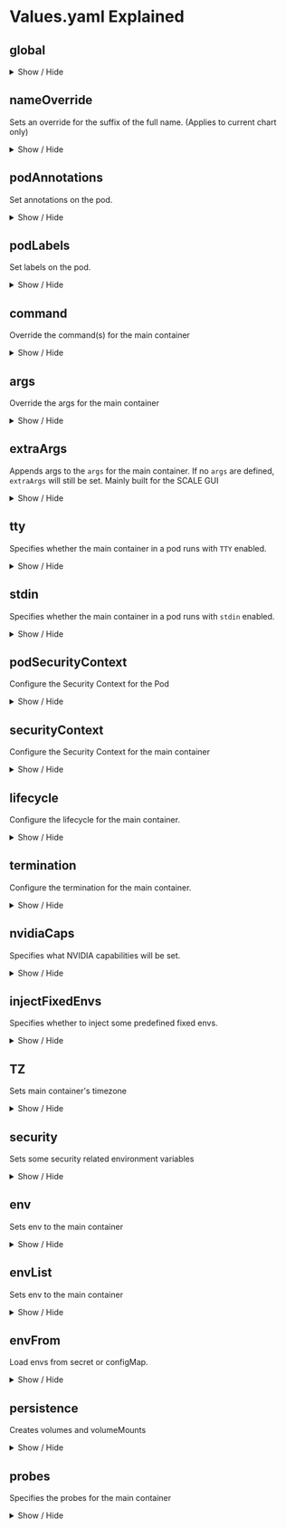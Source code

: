 # Values.yaml Explained

## global

<details>
<summary>Show / Hide</summary>
Available options:

```yaml
global:
  nameOverride: ""
  annotations: {}
  labels: {}
```

### nameOverride

<details>
<summary>Show / Hide</summary>

Sets an override for the suffix of the full name.
(Applies to current chart and all sub-charts)

- Type: `string`
- Default: `""`
- Helm template: ❌

Examples: Values.yaml

```yaml
global:
  nameOverride: something
```

Appends `something` to:

- Deployment
  - metadata.name
  - spec.template.spec.containers[0].name

Sets `something` to:

- Deployment
  - metadata.app
  - metadata.app.kubernetes.io/name
  - spec.selector.matchLabels.app
  - spec.selector.matchLabels.app.kubernetes.io/name
  - spec.template.metadata.annotations.app
  - spec.template.metadata.annotations.app
  - spec.template.metadata.labels.app.kubernetes.io/name
  - spec.template.metadata.labels.app.kubernetes.io/name

</details>

### annotations

<details>
<summary>Show / Hide</summary>

Sets additional global annotations.

- Type: `dict`
- Default: `{}`
- Helm Template: ✅
  - On values only

Examples: Values.yaml

```yaml
global:
  annotations:
    key1: value
    key2: "{{ .Values.some.key }}"
```

Sets all `key: value` pairs to:

- Deployment
  - metadata.annotations

</details>

### labels

<details>
<summary>Show / Hide</summary>

Set additional global labels. Helm templates can be used.

- Type: `dict`
- Default: `{}`
- Helm Template: ✅
  - On values only

Examples:

Values.yaml

```yaml
global:
  labels:
    key1: value
    key2: "{{ .Values.some.key }}"
```

Sets all `key: value` pairs to:

- Deployment
  - metadata.labels

</details>
</details> <!-- End of global -->

## nameOverride

Sets an override for the suffix of the full name.
(Applies to current chart only)

<details>
<summary>Show / Hide</summary>

- Type: `string`
- Default: `""`
- Helm template: ❌

Examples: Values.yaml

```yaml
nameOverride: something
```

Appends `something` to:

- Deployment
  - metadata.name
  - spec.template.spec.containers[0].name

Sets `something` to:

- Deployment
  - metadata.app
  - metadata.app.kubernetes.io/name
  - spec.selector.matchLabels.app
  - spec.selector.matchLabels.app.kubernetes.io/name
  - spec.template.metadata.annotations.app
  - spec.template.metadata.annotations.app
  - spec.template.metadata.labels.app.kubernetes.io/name
  - spec.template.metadata.labels.app.kubernetes.io/name

</details>

## podAnnotations

Set annotations on the pod.

<details>
<summary>Show / Hide</summary>

- Type: `dict`
- Default: `{}`
- Helm Template: ✅
  - On values only

Examples: Values.yaml

```yaml
podAnnotations:
  key1: value
  key2: "{{ .Values.some.key }}"
```

Sets all `key: value` pairs to:

- Deployment
  - spec.template.metadata.annotations

</details>

## podLabels

Set labels on the pod.

<details>
<summary>Show / Hide</summary>

- Type: `dict`
- Default: `{}`
- Helm Template: ✅
  - On values only

Examples: Values.yaml

```yaml
podLabels:
  key1: value
  key2: "{{ .Values.some.key }}"
```

Sets all `key: value` pairs to:

- Deployment
  - spec.template.metadata.labels

</details>

## command

Override the command(s) for the main container

<details>
<summary>Show / Hide</summary>

- Type: `string` or `list`
- Default: `[]`
- Helm Template: ✅

Examples: Values.yaml

```yaml
command: entrypoint.sh

command: "{{ .Values.some.key }}"

command:
  - /bin/sh
  - -c
  - |
    echo "something"

command:
  - "{{ .Values.shell.option }}"
  - -c
  - |
    echo {{ .Values.some.key | quote }}
```

Coverts command to a list and sets it to:

- Deployment
  - spec.template.spec.containers[0].command

</details>

## args

Override the args for the main container

<details>
<summary>Show / Hide</summary>

- Type: `string` or `list`
- Default: `[]`
- Helm Template: ✅

Examples: Values.yaml

```yaml
args: worker

args: "{{ .Values.some.key }}"

args:
  - --port
  - 8000

args:
  - --port
  - "{{ .Values.some.key }}"
```

Coverts args to a list and sets it to:

- Deployment
  - spec.template.spec.containers[0].args

</details>

## extraArgs

Appends args to the `args` for the main container.
If no `args` are defined, `extraArgs` will still be set.
Mainly built for the SCALE GUI

<details>
<summary>Show / Hide</summary>

- Type: `string` or `list`
- Default: `[]`
- Helm Template: ✅

Examples: Values.yaml

```yaml
extraArgs: something

extraArgs: "{{ .Values.some.key }}"

extraArgs:
  - --photosPath
  - /something

extraArgs:
  - --photosPath
  - "{{ .Values.some.key }}"
```

Coverts extraArgs to a list and appends it to:

- Deployment
  - spec.template.spec.containers[0].args

</details>

## tty

Specifies whether the main container in a pod runs with `TTY` enabled.

<details>
<summary>Show / Hide</summary>

[Kubernetes docs](https://kubernetes.io/docs/reference/kubernetes-api/workload-resources/pod-v1/#debugging)

- Type: `boolean`
- Default: `false`
- Helm Template: ❌

Examples: Values.yaml

```yaml
tty: true

tty: false
```

Sets tty to:

- Deployment
  - spec.template.spec.containers[0].tty

</details>

## stdin

Specifies whether the main container in a pod runs with `stdin` enabled.

<details>
<summary>Show / Hide</summary>

[Kubernetes docs](https://kubernetes.io/docs/reference/kubernetes-api/workload-resources/pod-v1/#debugging)

- Type: `boolean`
- Default: `false`
- Helm Template: ❌

Examples: Values.yaml

```yaml
stdin: true

stdin: false
```

Sets stdin to:

- Deployment
  - spec.template.spec.containers[0].stdin

</details>

## podSecurityContext

Configure the Security Context for the Pod

<details>
<summary>Show / Hide</summary>

Available options:

```yaml
podSecurityContext:
  runAsUser: 568
  runAsGroup: 568
  fsGroup: 568
  supplementalGroups: []
  fsGroupChangePolicy: OnRootMismatch
```

</details> <!-- End of podSecurityContext -->

## securityContext

Configure the Security Context for the main container

<details>
<summary>Show / Hide</summary>

Available options:

```yaml
securityContext:
  privileged: false
  readOnlyRootFilesystem: true
  allowPrivilegeEscalation: false
  runAsNonRoot: true
  capabilities:
    add: []
    drop: []
```

### privileged

Specifies privileged status on securityContext for the main container

<details>
<summary>Show / Hide</summary>

[Kubernetes docs](https://kubernetes.io/docs/reference/kubernetes-api/workload-resources/pod-v1/#security-context-1)

- Type: `boolean`
- Default: `false`
- Helm Template: ❌

Examples: Values.yaml

```yaml
securityContext:
  privileged: false

securityContext:
  privileged: true
```

Sets privileged on securityContext to:

- Deployment
  - spec.template.spec.containers[0].securityContext.privileged

</details>

### readOnlyRootFilesystem

Specifies readOnlyRootFilesystem status on securityContext for the main container

<details>
<summary>Show / Hide</summary>

[Kubernetes docs](https://kubernetes.io/docs/reference/kubernetes-api/workload-resources/pod-v1/#security-context-1)

- Type: `boolean`
- Default: `true`
- Helm Template: ❌

Examples: Values.yaml

```yaml
securityContext:
  readOnlyRootFilesystem: false

securityContext:
  readOnlyRootFilesystem: true
```

Sets readOnlyRootFilesystem on securityContext to:

- Deployment
  - spec.template.spec.containers[0].securityContext.readOnlyRootFilesystem

</details>

### allowPrivilegeEscalation

Specifies allowPrivilegeEscalation status on securityContext for the main container

<details>
<summary>Show / Hide</summary>

[Kubernetes docs](https://kubernetes.io/docs/reference/kubernetes-api/workload-resources/pod-v1/#security-context-1)

- Type: `boolean`
- Default: `false`
- Helm Template: ❌

Examples: Values.yaml

```yaml
securityContext:
  allowPrivilegeEscalation: false

securityContext:
  allowPrivilegeEscalation: true
```

Sets allowPrivilegeEscalation on securityContext to:

- Deployment
  - spec.template.spec.containers[0].securityContext.allowPrivilegeEscalation

</details>

### runAsNonRoot

Specifies runAsNonRoot status on securityContext for the main container

<details>
<summary>Show / Hide</summary>

[Kubernetes docs](https://kubernetes.io/docs/reference/kubernetes-api/workload-resources/pod-v1/#security-context-1)

- Type: `boolean`
- Default: `true`
- Helm Template: ❌

Examples: Values.yaml

```yaml
securityContext:
  runAsNonRoot: false

securityContext:
  runAsNonRoot: true
```

Sets runAsNonRoot on securityContext to:

- Deployment
  - spec.template.spec.containers[0].securityContext.runAsNonRoot

</details>

### capabilities

Specifies capabilities to add or drop on securityContext for the main container

<details>
<summary>Show / Hide</summary>

[Kubernetes docs](https://kubernetes.io/docs/reference/kubernetes-api/workload-resources/pod-v1/#security-context-1)

- Type: `boolean`
- Default:
  - add: `[]`
  - drop: `[]`
- Helm Template: ✅

Examples: Values.yaml

```yaml
  capabilities:
    add:
      - SYS_ADMIN
      - "{{ .Values.some.key }}"
    drop:
      - NET_RAW
      - "{{ .Values.some.key }}"
```

Sets capabilities to add or drop on securityContext to:

- Deployment
  - spec.template.spec.containers[0].securityContext.capabilities.add
  - spec.template.spec.containers[0].securityContext.capabilities.drop

</details>

</details> <!-- End of securityContext -->

## lifecycle

Configure the lifecycle for the main container.

<details>
<summary>Show / Hide</summary>

[Kubernetes docs](https://kubernetes.io/docs/reference/kubernetes-api/workload-resources/pod-v1/#lifecycle-1)

- Type: `dict`
- Default: `{}`
- Helm Template: ✅

Examples: Values.yaml

```yaml
lifecycle:
  postStart:
    command:
      - command1
      - "{{ .Values.some.key }}"
  preStop:
    command:
      - command1
      - "{{ .Values.some.key }}"

  postStart:
    command: some_command
  preStop:
    command: some_command
```

Sets lifecycle to:

- Deployment
  - spec.template.spec.containers[0].lifecycle.preStop
  - spec.template.spec.containers[0].lifecycle.postStart

</details>

## termination

Configure the termination for the main container.

<details>
<summary>Show / Hide</summary>
Available options:

```yaml
termination:
  messagePath: ""
  messagePolicy: ""
  gracePeriodSeconds: 10
```

### messagePath

Configure the path at which the file to which the main container's
termination message will be written

<details>
<summary>Show / Hide</summary>

[Kubernetes docs](https://kubernetes.io/docs/reference/kubernetes-api/workload-resources/pod-v1/#lifecycle-1)

- Type: `string`
- Default: `""`
- Helm Template: ✅

Examples: Values.yaml

```yaml
termination:
  messagePath: /some/path
```

Sets messagePath to:

- Deployment
  - spec.template.spec.containers[0].terminationMessagePath

</details>

### messagePolicy

Indicate how the main container's termination message should be populated.

<details>
<summary>Show / Hide</summary>

[Kubernetes docs](https://kubernetes.io/docs/reference/kubernetes-api/workload-resources/pod-v1/#lifecycle-1)

- Type: `string`
- Default: `""`
- Helm Template: ✅

Valid options:

- File
- FallbackToLogsOnError

Examples: Values.yaml

```yaml
termination:
  messagePolicy: File
```

Sets messagePolicy to:

- Deployment
  - spec.template.spec.containers[0].terminationMessagePolicy

</details>

### gracePeriodSeconds

Duration in seconds the pod needs to terminate gracefully

<details>
<summary>Show / Hide</summary>

[Kubernetes docs](https://kubernetes.io/docs/reference/kubernetes-api/workload-resources/pod-v1/#lifecycle)

- Type: `int`
- Default: `10`
- Helm Template: ❌

Examples: Values.yaml

```yaml
termination:
  gracePeriodSeconds: 10
```

Sets gracePeriodSeconds to:

- Deployment
  - TODO:

</details>
</details> <!-- End of termination -->

## nvidiaCaps

Specifies what NVIDIA capabilities will be set.

<details>
<summary>Show / Hide</summary>

- Type: `list`
- Default: `["all"]`
- Helm Template: ❌

Examples: Values.yaml

```yaml
nvidiaCaps:
  - all

nvidiaCaps:
  - compute
  - utility
```

Converts the list to a `,` separated string and sets it to:

- Deployment
  - spec.template.spec.containers[0].env[NVIDIA_DRIVER_CAPABILITIES]

</details>

## injectFixedEnvs

Specifies whether to inject some predefined fixed envs.

<details>
<summary>Show / Hide</summary>

- Type: `boolean`
- Default: `true`
- Helm Template: ❌

Fixed envs injected:

- `TZ`
  - Equal to `.Values.TZ`
- `UMASK`
  - Equal to `.Values.security.UMASK`
- `UMASK_SET`
  - Equal to `.Values.security.UMASK`
- `NVIDIA_VISIBLE_DEVICES`
  - Set to `void`
  - (Only if there are **no** `.Values.scaleGPU` set)
- `NVIDIA_DRIVER_CAPABILITIES`
  - Equal to `.Values.nvidiaCaps`
  - (Only if there **are** `.Values.scaleGPU` set)
- `PUID`
  - Equal to `.Values.security.PUID`
  - (Only if runs as `root` (user or group) and `PUID` is set)
- `USER_ID`
  - Equal to `.Values.security.PUID`
  - (Only if runs as `root` (user or group) and `PUID` is set)
- `UID`
  - Equal to `.Values.security.PUID`
  - (Only if runs as `root` (user or group) and `PUID` is set)
- `PGID`
  - Equal to `.Values.podSecurityContext.fsGroup`
  - (Only if runs as `root` (user or group) and `PUID` is set)
- `GROUP_ID`
  - Equal to `.Values.podSecurityContext.fsGroup`
  - (Only if runs as `root` (user or group) and `PUID` is set)
- `GID`
  - Equal to `.Values.podSecurityContext.fsGroup`
  - (Only if runs as `root` (user or group) and `PUID` is set)
- `S6_READ_ONLY_ROOT`
  - Set to `1`
  - (Only if runs as `root` (user) or `readOnlyRootFilesystem` is true)

Examples: Values.yaml

```yaml
injectFixedEnvs: true

injectFixedEnvs: false
```

Converts the list to a `,` separated string and sets it to:

- Deployment
  - spec.template.spec.containers[0].env[NVIDIA_DRIVER_CAPABILITIES]

</details>

## TZ

Sets main container's timezone

<details>
<summary>Show / Hide</summary>

Used mainly in Scale GUI

- Type: `string`
- Default: `UTC`
- Helm Template: ✅

Examples: Values.yaml

```yaml
TZ: UTC

TZ: "{{ .Values.some_key }}"
```

Sets it to:

- Deployment
  - spec.template.spec.containers[0].env[TZ]

</details>

## security

Sets some security related environment variables

<details>
<summary>Show / Hide</summary>

Available options:

```yaml
security:
  PUID: 568
  UMASK: 002
```

### PUID

Sets PUID for the main container

<details>
<summary>Show / Hide</summary>

- Type: `int`
- Default: `568`
- Helm Template: ✅

Examples: Values.yaml

```yaml
security:
  PUID: 568

security:
  PUID: "{{ .Values.some_key }}"
```

Sets it to:

- Deployment
  - spec.template.spec.containers[0].env[PUID]
  - spec.template.spec.containers[0].env[USER_ID]
  - spec.template.spec.containers[0].env[UID]

</details>

### UMASK

Sets UMASK for the main container

<details>
<summary>Show / Hide</summary>

- Type: `int`
- Default: `002`
- Helm Template: ✅

Examples: Values.yaml

```yaml
security:
  UMASK: 002

security:
  UMASK: "{{ .Values.some_key }}"
```

Sets it to:

- Deployment
  - spec.template.spec.containers[0].env[UMASK]
  - spec.template.spec.containers[0].env[UMASK_SET]

</details>
</details> <!-- End of security -->

## env

Sets env to the main container

<details>
<summary>Show / Hide</summary>

- Type: `dict`
- Default: `{}`
- Helm Template: ✅

Examples: Values.yaml

```yaml
env:
  ENV_VAR: value

env:
  ENV_VAR: "{{ .Values.some.key }}"

env:
  ENV_VAR:
    configMapKeyRef:
      name: configmap-name
      key: confimap-key

env:
  ENV_VAR:
    configMapKeyRef:
      name: "{{ .Values.some.confimap.name }}"
      key: "{{ .Values.some.confimap.key }}"

env:
  ENV_VAR:
    secretKeyRef:
      name: secret-name
      key: secret-key

env:
  ENV_VAR:
    secretKeyRef:
      name: "{{ .Values.some.secret.name }}"
      key: "{{ .Values.some.secret.key }}"

env:
  ENV_VAR:
    secretKeyRef:
      name: secret-name
      key: secret-key
      optional: false

env:
  ENV_VAR:
    secretKeyRef:
      name: "{{ .Values.some.secret.name }}"
      key: "{{ .Values.some.secret.key }}"
      optional: false
```

Sets each key in the dict to:

- Deployment
  - spec.template.spec.containers[0].env[ENV_VAR]

</details>

## envList

Sets env to the main container

<details>
<summary>Show / Hide</summary>

- Type: `list`
- Default: `[]`
- Helm Template: ✅

Examples: Values.yaml

```yaml
envList:
  - name: ENV_VAR
    value: value

envList:
  - name: "{{ .Values.some.name }}"
    value: "{{ .Values.some.value }}"
```

Appends the list to:

- Deployment
  - spec.template.spec.containers[0].env

</details>

## envFrom

Load envs from secret or configMap.

<details>
<summary>Show / Hide</summary>

- Type: `list`
- Default: `[]`
- Helm Template: ✅

Examples: Values.yaml

```yaml
envFrom:
  - configMapRef:
      name: configmap-name

envFrom:
  - configMapRef:
      name: "{{ .Values.some.name }}"

envFrom:
  - secretRef:
      name: secret-name

envFrom:
  - secretRef:
      name: "{{ .Values.some.name }}"
```

Appends the list to:

- Deployment
  - spec.template.spec.containers[0].envFrom

</details>

## persistence

Creates volumes and volumeMounts

<details>
<summary>Show / Hide</summary>

Available options:

```yaml
persistence:
  any_name_here:
    enabled: false
    type: pvc
    nameOverride: ""
    annotations: {}
    labels: {}
    existingClaim: ""
    forceName: ""
    mountPath:  # /config
    readOnly: false
    noMount: false
```

Examples: Values.yaml

```yaml
persistence:
  pvc-example:
    enabled: true
    type: pvc
    mountPath: /config
    size: 1Gi

persistence:
  host-device-example:
    enabled: true
    type: hostPath
    hostPath: /dev
    mountPath: /host/dev

persistence:
  configmap-example:
    enabled: true
    type: configMap
    objectName: configmap-name
    # Either
    mountPath: /config/config.yaml
    subPath: config.yaml
    # or
    mountPath: /config
    items:
      - key: config.yaml
        path: config.yaml

persistence:
  secret-example:
    enabled: true
    type: secret
    objectName: secret-name
    # Either
    mountPath: /config/config.yaml
    subPath: config.yaml
    # or
    mountPath: /config
    items:
      - key: config.yaml
        path: config.yaml

persistence:
  nfs-example:
    enabled: true
    type: nfs
    server: 192.168.1.10
    path: /some-path
    mountPath: /some-mount-path

persistence:
  emptydir-shm-example:
    enabled: true
    type: emptyDir
    mountPath: /dev/shm
    medium: Memory

persistence:
  emptydir-tmp-example:
    enabled: true
    type: emptyDir
    mountPath: /tmp
```

### enabled

Specifies where the volume and volumeMount will be enabled

<details>
<summary>Show / Hide</summary>

- Type: `boolean`
- Default: `false`
- Helm Template: ❌

Applies to types:

- `pvc`
- `emptyDir`
- `secret`
- `configMap`
- `hostPath`
- `ix-volumes`
- `custom`

Examples: Values.yaml

```yaml
persistence:
  any_name_here:
    enabled: false

persistence:
  any_name_here:
    enabled: true
```

</details>

### type

Specifies type of the volume

<details>
<summary>Show / Hide</summary>

- Type: `string`
- Default: `pvc`
- Helm Template: ❌

Valid options:

- `pvc`
- `emptyDir`
- `secret`
- `configMap`
- `hostPath`
- `ix-volumes`
- `custom`

Examples: Values.yaml

```yaml
persistence:
  any_name_here:
    type: pvc

persistence:
  any_name_here:
    type: emptyDir

persistence:
  any_name_here:
    type: secret

persistence:
  any_name_here:
    type: configMap

persistence:
  any_name_here:
    type: hostPath

persistence:
  any_name_here:
    type: custom
```

</details>

### mountPath

Specifies where the volume will be mounted in the container

<details>
<summary>Show / Hide</summary>

- Type: `string`
- Default: `""`
- Helm Template: ❌

Applies to types:

- `pvc`
- `emptyDir`
- `secret`
- `configMap`
- `hostPath`
- `ix-volumes`
- `custom`

Examples: Values.yaml

```yaml
persistence:
  any_name_here:
    mountPath: /config
```

</details>

### noMount

Specifies where the volumeMount will be created.

<details>
<summary>Show / Hide</summary>

When set to true, it only creates the volume, without mounting it on the main container

- Type: `boolean`
- Default: `false`
- Helm Template: ❌

Applies to types:

- `pvc`
- `emptyDir`
- `secret`
- `configMap`
- `hostPath`
- `ix-volumes`
- `custom`

Examples: Values.yaml

```yaml
persistence:
  any_name_here:
    noMount: true
```

</details>

### readOnly

Specifies whether the volumeMount will be readOnly.

<details>
<summary>Show / Hide</summary>

When set to true, it mounts the volume to the main container as read only.

- Type: `boolean`
- Default: `false`
- Helm Template: ❌

Applies to types:

- `pvc`
- `emptyDir`
- `secret`
- `configMap`
- `hostPath`
- `ix-volumes`
- `custom`

Examples: Values.yaml

```yaml
persistence:
  any_name_here:
    readOnly: true
```

</details>

### objectName

Specifies the name of the configMap or secret that will be mounted.

<details>
<summary>Show / Hide</summary>

- Type: `string`
- Default: `""`
- Helm Template: ✅

Applies to types:

- `secret`
- `configMap`

Examples: Values.yaml

```yaml
persistence:
  any_name_here:
    objectName: "{{ .Value.some.name }}"

persistence:
  any_name_here:
    objectName: some-name
```

</details>

### defaultMode

Specifies the defaultMode the secret will be mounted

<details>
<summary>Show / Hide</summary>

- Type: `int` or `string`
- Default: `0644`
- Helm Template: ✅

Applies to types:

- `secret`
- `configMap`

Examples: Values.yaml

```yaml
persistence:
  any_name_here:
    defaultMode: "{{ .Value.some.default.mode }}"

persistence:
  any_name_here:
    defaultMode: 0644
```

</details>

### server

Specifies the nfs server address.

<details>
<summary>Show / Hide</summary>

- Type: `string`
- Default: `""`
- Helm Template: ❌

Applies to types:

- `nfs`

Examples: Values.yaml

```yaml
persistence:
  any_name_here:
    server: "192.168.1.10"
```

</details>

### path

Specifies path on the nfs server.

<details>
<summary>Show / Hide</summary>

- Type: `string`
- Default: `""`
- Helm Template: ❌

Applies to types:

- `nfs`

Examples: Values.yaml

```yaml
persistence:
  any_name_here:
    path: /some-path
```

</details>

### medium

Specifies medium of the emptyDir

<details>
<summary>Show / Hide</summary>

If not set, uses the node's default storage.
If set, sets the storage medium for the emptyDir

- Type: `string`
- Default: `""`
- Helm Template: ❌

Applies to types:

- `emptyDir`

Valid options:

- ""
- Memory

Examples: Values.yaml

```yaml
persistence:
  any_name_here:
    medium: Memory

persistence:
  any_name_here:
    medium:
```

</details>

### sizeLimit

Specifies sizeLimit of the emptyDir

<details>
<summary>Show / Hide</summary>

Only if the `SizeMemoryBackedVolumes` feature gate is enabled

- Type: `string`
- Default: `""`
- Helm Template: ❌

Applies to types:

- `emptyDir`

Examples: Values.yaml

```yaml
persistence:
  any_name_here:
    sizeLimit: 1Gi
```

</details>

### size

Specifies size of the pvc

<details>
<summary>Show / Hide</summary>

- Type: `string`
- Default: `""`
- Helm Template: ❌

Applies to types:

- `pvc`

Examples: Values.yaml

```yaml
persistence:
  any_name_here:
    size: 1Gi
```

</details>

### accessMode

Specifies accessMode of the pvc

<details>
<summary>Show / Hide</summary>

- Type: `string`
- Default: `ReadWriteOnce`
- Helm Template: ❌

Valid options:

- `ReadWriteOnce`
- `ReadOnlyMany`
- `ReadWriteMany`
- `ReadWriteOncePod`

Applies to types:

- `pvc`

Examples: Values.yaml

```yaml
persistence:
  any_name_here:
    accessMode: ReadWriteOnce
```

</details>

### existingClaim

Specifies existingClaim for the PVC

<details>
<summary>Show / Hide</summary>

- Type: `string`
- Default: `""`
- Helm Template: ✅

Applies to types:

- `pvc`

Examples: Values.yaml

```yaml
persistence:
  any_name_here:
    existingClaim: some-claim-name
```

</details>

### nameOverride

Sets an override for the suffix of this volume

<details>
<summary>Show / Hide</summary>

- Type: `string`
- Default: `""`
- Helm Template: ✅

Applies to types:

- `pvc`

Examples: Values.yaml

```yaml
persistence:
  any_name_here:
    nameOverride: some-name
```

</details>

### forceName

Sets the complete name of this volume

<details>
<summary>Show / Hide</summary>

- Type: `string`
- Default: `""`
- Helm Template: ✅

Applies to types:

- `pvc`

Examples: Values.yaml

```yaml
persistence:
  any_name_here:
    forceName: some-name
```

</details>

### annotations

Add annotations to the PVC object

<details>
<summary>Show / Hide</summary>

- Type: `dict`
- Default: `{}`
- Helm Template: ✅
  - On values only

Applies to types:

- `pvc`

Examples: Values.yaml

```yaml
persistence:
  any_name_here:
    annotations:
      key: value
```

</details>

### labels

Add labels to the PVC object

<details>
<summary>Show / Hide</summary>

- Type: `dict`
- Default: `{}`
- Helm Template: ✅
  - On values only

Applies to types:

- `pvc`

Examples: Values.yaml

```yaml
persistence:
  any_name_here:
    labels:
      key: value
```

</details>

### hostPath

Specifies the hostPath of the volume

<details>
<summary>Show / Hide</summary>

- Type: `string`
- Default: `""`
- Helm Template: ❌

Applies to types:

- `hostPath`

Examples: Values.yaml

```yaml
persistence:
  any_name_here:
    hostPath: /some-path
```

</details>

### hostPathType

Specifies the hostPathType of the volume

<details>
<summary>Show / Hide</summary>

- Type: `string`
- Default: `""`
- Helm Template: ✅

Valid options:

- `""`
- `DirectoryOrCreate`
- `Directory`
- `FileOrCreate`
- `File`
- `Socket`
- `CharDevice`
- `BlockDevice`

Applies to types:

- `hostPath`

Examples: Values.yaml

```yaml
persistence:
  any_name_here:
    hostPathType: Directory
```

</details>

### subPath

Specifies the a subPath for the volumeMount

<details>
<summary>Show / Hide</summary>

- Type: `string`
- Default: `""`
- Helm Template: ✅

Applies to types:

- `pvc`
- `emptyDir`
- `secret`
- `configMap`
- `hostPath`
- `ix-volumes`
- `custom`

Examples: Values.yaml

```yaml
persistence:
  any_name_here:
    subPath: target
```

</details>

### items

Specifies items to be mounted in the volumeMount

<details>
<summary>Show / Hide</summary>

- Type: `list`
- Default: `""`
- Helm Template: ✅

Applies to types:

- `configMap`
- `secret`

Examples: Values.yaml

```yaml
persistence:
  any_name_here:
    items:
      - key: config.yaml
        path: default.yaml
```

</details>

### setPermissions

Specifies whether an init container will run to chown the volume

<details>
<summary>Show / Hide</summary>

- Type: `boolean`
- Default: `false`
- Helm Template: ❌

Applies to types:

- `pvc`
- `emptyDir`
- `secret`
- `configMap`
- `hostPath`
- `ix-volumes`
- `custom`

Examples: Values.yaml

```yaml
persistence:
  any_name_here:
    setPermissions: true
```

</details>

</details> <!-- End of persistence -->

## probes

Specifies the probes for the main container

<details>
<summary>Show / Hide</summary>

Available options:

```yaml
probes:
  liveness:
    enabled: true
    custom: false
    type: AUTO
    path: "/"
    command: []
    httpHeaders: {}
    spec:
      initialDelaySeconds: 10
      periodSeconds: 10
      timeoutSeconds: 5
      failureThreshold: 5
  readiness:
    enabled: true
    custom: false
    type: AUTO
    path: "/"
    command: []
    httpHeaders: {}
    spec:
      initialDelaySeconds: 10
      periodSeconds: 10
      timeoutSeconds: 5
      failureThreshold: 5
  startup:
    enabled: true
    custom: false
    type: AUTO
    path: "/"
    command: []
    httpHeaders: {}
    spec:
      initialDelaySeconds: 10
      periodSeconds: 10
      timeoutSeconds: 5
      failureThreshold: 5
```

### enabled

Specifies whether the probe is enabled.

<details>
<summary>Show / Hide</summary>

- Type: `boolean`
- Default: `true`
- Helm Template: ❌

Applies to types:

- `AUTO`
- `TCP`
- `HTTP`
- `HTTPS`
- `GRPC`
- `exec`

Examples: Values.yaml

```yaml
probe:
  liveness:
    enabled: true
```

</details>

### custom

Specifies whether a custom probe will be defined.

<details>
<summary>Show / Hide</summary>

- Type: `boolean`
- Default: `false`
- Helm Template: ❌

Examples: Values.yaml

```yaml
probe:
  liveness:
    custom: true
```

</details>

### type

Specifies the type of the probe

<details>
<summary>Show / Hide</summary>

- Type: `string`
- Default: `AUTO`
- Helm Template: ❌

Available options:

- `AUTO`
- `TCP`
- `HTTP`
- `HTTPS`
- `GRPC`
- `exec`

Examples: Values.yaml

```yaml
probe:
  liveness:
    type: AUTO

probe:
  liveness:
    type: TCP

probe:
  liveness:
    type: HTTP

probe:
  liveness:
    type: HTTPS

probe:
  liveness:
    type: GRPC

probe:
  liveness:
    type: exec
```

</details>

### path

Specifies the path of the HTTP(S) probe

<details>
<summary>Show / Hide</summary>

- Type: `string`
- Default: `/`
- Helm Template: ✅

Applies to types:

- `AUTO`
- `HTTP`
- `HTTPS`

Examples: Values.yaml

```yaml
probe:
  liveness:
    path: /ping
```

</details>

### command

Specifies the command(s) of the exec probe

<details>
<summary>Show / Hide</summary>

- Type: `list` or `string`
- Default: `[]`
- Helm Template: ✅

Applies to types:

- `exec`

Examples: Values.yaml

```yaml
probe:
  liveness:
    command: healthcheck.sh

probe:
  liveness:
    command: "{{ .Values.some.command }}"

probe:
  liveness:
    command:
      - healthcheck.sh
      - now

probe:
  liveness:
    command:
      - "{{ .Values.some.command }}"
      - now

probe:
  liveness:
    command:
      - /bin/bash
      - -c
      - |
        echo "Running healthcheck"
```

</details>

### httpHeaders

Specifies the httpHeader(s) of the HTTP(S) probe

<details>
<summary>Show / Hide</summary>

- Type: `dict`
- Default: `{}`
- Helm Template: ✅
  - On Values only

Applies to types:

- `AUTO`
- `HTTP`
- `HTTPS`

Examples: Values.yaml

```yaml
probe:
  liveness:
    httpHeaders:
      key: value

probe:
  liveness:
    httpHeaders:
      key: "{{ .Values.some.value }}"
```

</details>

### spec

Specifies the timeouts on all probes, except on a custom probe defines the whole probe

<details>
<summary>Show / Hide</summary>

- Type: `dict`
- Default:

```yaml
spec:
  initialDelaySeconds: 10
  periodSeconds: 10
  timeoutSeconds: 5
  failureThreshold: 5
```

- Helm Template: ❌

Applies to types:

- `AUTO`
- `TCP`
- `HTTP`
- `HTTPS`
- `GRPC`
- `exec`

Examples: Values.yaml

```yaml
probe:
  liveness:
    spec:
      initialDelaySeconds: 10
      periodSeconds: 10
      timeoutSeconds: 5
      failureThreshold: 5

probe:
  liveness:
    spec:
      httpGet:
        path: /healthz
        port: 8080
        httpHeaders:
        - name: Custom-Header
          value: Awesome
      initialDelaySeconds: 3
      periodSeconds: 3
```

</details>

</details> <!-- End of probes -->
